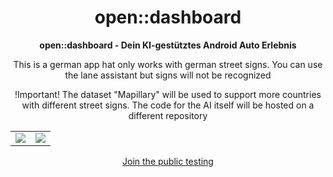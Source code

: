 <div align="center" style="text-align: center;">

<h1>open::dashboard</h1>
<p>
  <b>open::dashboard - Dein KI-gestütztes Android Auto Erlebnis</b>
</p>
<p>This is a german app hat only works with german street signs. You can use the lane assistant but signs will not be recognized</p>
<p>!Important! The dataset "Mapillary" will be used to support more countries with different street signs. The code for the AI itself will be hosted on a different repository</p>

<table>
  <tr>
    <td><img src="https://github.com/user-attachments/assets/a1318b67-4947-46c9-91a0-300ce15822c6" ></img></td>
    <td><img src="https://github.com/user-attachments/assets/42865c6c-402e-401b-a196-9e9887372902" ></img></td>
  </tr>
</table>

[Join the public testing](https://play.google.com/store/apps/details?id=com.turksat46.carlydashboard)
